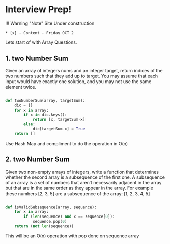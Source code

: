 # Interview Prep!

!!! Warning "Note"
    Site Under construction

    * [x] - Content - Friday OCT 2

Lets start of with Array Questions.



## 1. two Number Sum

Given an array of integers nums and an integer target, return indices of the two numbers such that they add up to target.
You may assume that each input would have exactly one solution, and you may not use the same element twice.

``` py

def twoNumberSum(array, targetSum):
    dic = {}
	for x in array:
		if x in dic.keys():
			return [x, targetSum-x]
		else:
			dic[targetSum-x] = True
	return []
```

Use Hash Map and compliment to do the operation in O(n)


## 2. two Number Sum

Given two non-empty arrays of integers, write a function that determines whether the second array is a subsequence of the first one.
A subsequence of an array is a set of numbers that aren’t necessarily adjacent in the array but that are in the same order as they appear in the array. For example these numbers
[2, 3, 5]
are a subsequence of the array:
[1, 2, 3, 4, 5]

``` py

def isValidSubsequence(array, sequence):
	for x in array:
		if (len(sequence) and x == sequence[0]):
			sequence.pop(0)
	return (not len(sequence))

```
This will be an O(n) operation with pop done on sequence array







